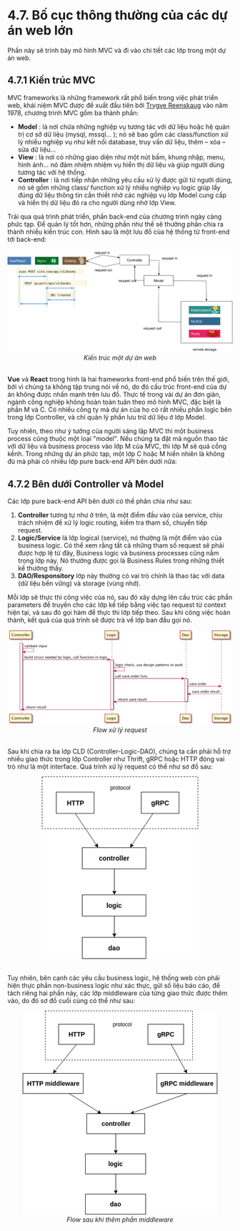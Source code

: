 # 4.7. Bố cục thông thường của các dự án web lớn

Phần này sẽ trình bày mô hình MVC và đi vào chi tiết các lớp trong một dự án web.

## 4.7.1 Kiến trúc MVC

MVC frameworks là những framework rất phổ biến trong việc phát triển web, khái niệm MVC được đề xuất đầu tiên bởi [Trygve Reenskaug](https://en.wikipedia.org/wiki/Trygve_Reenskaug) vào năm 1978, chương trình MVC gồm ba thành phần:

* **Model** : là nơi chứa những nghiệp vụ tương tác với dữ liệu hoặc hệ quản trị cơ sở dữ liệu (mysql, mssql… ); nó sẽ bao gồm các class/function xử lý nhiều nghiệp vụ như kết nối database, truy vấn dữ liệu, thêm – xóa – sửa dữ liệu...
* **View** : là nơi có những giao diện như một nút bấm, khung nhập, menu, hình ảnh… nó đảm nhiệm nhiệm vụ hiển thị dữ liệu và giúp người dùng tương tác với hệ thống.
* **Controller** : là nơi tiếp nhận những yêu cầu xử lý được gửi từ người dùng, nó sẽ gồm những class/ function xử lý nhiều nghiệp vụ logic giúp lấy đúng dữ liệu thông tin cần thiết nhờ các nghiệp vụ lớp Model cung cấp và hiển thị dữ liệu đó ra cho người dùng nhờ lớp View.

Trải qua quá trình phát triển, phần back-end của chương trình ngày càng phức tạp. Để quản lý tốt hơn, những phần như thế sẽ thường phân chia ra thành nhiều kiến trúc con. Hình sau là một lưu đồ của hệ thống từ front-end tới back-end:

<div align="center">
	<img src="../images/ch5-07-frontend-backend.png" width="600">
	<br/>
	<span align="center">
		<i>Kiến trúc một dự án web</i>
	</span>
</div>
<br/>

**Vue** và **React** trong hình là hai frameworks front-end phổ biến trên thế giới, bởi vì chúng ta không tập trung nói về nó, do đó cấu trúc front-end của dự án không được nhấn mạnh trên lưu đồ. Thực tế trong vài dự án đơn giản, ngành công nghiệp không hoàn toàn tuân theo mô hình MVC, đặc biệt là phần M và C. Có nhiều công ty mà dự án của họ có rất nhiều phần logic bên trong lớp Controller, và chỉ quản lý phần lưu trữ dữ liệu ở lớp Model.

Tuy nhiên, theo như ý tưởng của người sáng lập MVC thì một business process cũng thuộc một loại "model". Nếu chúng ta đặt mã nguồn thao tác với dữ liệu và business process vào lớp M của MVC, thì lớp M sẽ quá cồng kềnh. Trong những dự án phức tạp, một lớp C hoặc M hiển nhiên là không đủ mà phải có nhiều lớp pure back-end API bên dưới nữa:

## 4.7.2 Bên dưới Controller và Model

Các lớp pure back-end API bên dưới có thể phân chia như sau:

1. **Controller** tương tự như ở trên, là một điểm đầu vào của service, chịu trách nhiệm để xử lý logic routing, kiểm tra tham số, chuyển tiếp request.
2. **Logic/Service**  là lớp logical (service), nó thường là một điểm vào của business logic. Có thể xem rằng tất cả những tham số request sẽ phải được hợp lệ từ đây, Business logic và business processes cũng nằm trong lớp này. Nó thường được gọi là Business Rules trong những thiết kế thường thấy.
3. **DAO/Responsitory** lớp này thường có vai trò chính là thao tác với data (dữ liệu bền vững) và storage (vùng nhớ).

Mỗi lớp sẽ thực thi công việc của nó, sau đó xây dựng lên cấu trúc các phần parameters để truyền cho các lớp kế tiếp bằng việc tạo request từ context hiện tại, và sau đó gọi hàm để thực thi lớp tiếp theo. Sau khi công việc hoàn thành, kết quả của quá trình sẽ được trả về lớp ban đầu gọi nó.

<div align="center">
	<img src="../images/ch5-07-controller-logic-dao.png" width="800">
	<br/>
	<span align="center">
		<i>Flow xử lý request</i>
	</span>
</div>
<br/>

Sau khi chia ra ba lớp CLD (Controller-Logic-DAO), chúng ta cần phải hỗ trợ nhiều giao thức trong lớp Controller như Thrift, gRPC hoặc HTTP đóng vai trò như là một interface. Quá trình xử lý request có thể như sơ đồ sau:

<div align="center">
	<img src="../images/ch4-7-cld-layout.png" width="350">
	<br/>
	<span align="center"><i></i></span>
	<br/>
</div>

Tuy nhiên, bên cạnh các yêu cầu business logic, hệ thống web còn phải hiện thực phần non-business logic như xác thực, gửi số liệu báo cáo, để tách riêng hai phần này, các lớp middleware của từng giao thức được thêm vào, do đó sơ đồ cuối cùng có thể như sau:

<div align="center">
	<img src="../images/ch4-7-cld-layout-md.png">
	<br/>
	<span align="center">
		<i>Flow sau khi thêm phần middleware</i>
	</span>
</div>
<br/>
